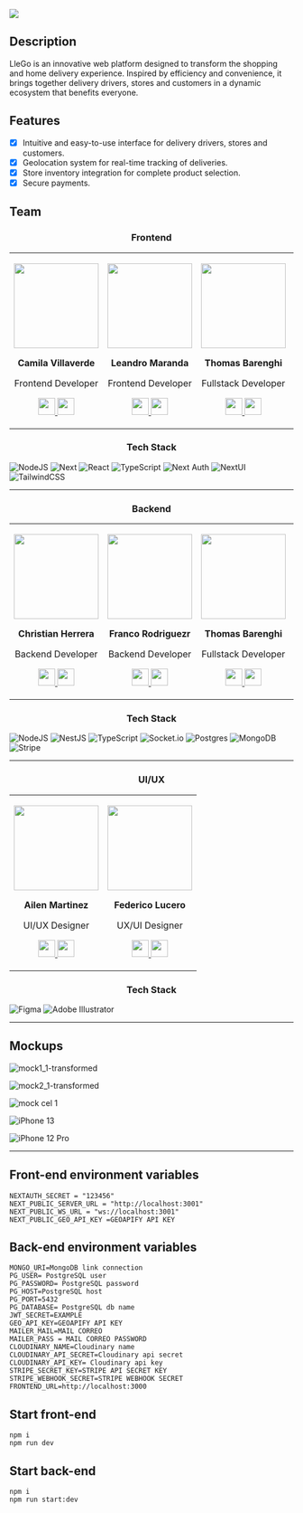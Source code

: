 <p aling='center'>
  <img src='https://i.ibb.co/16ZGL2f/Landing.png' />
</p>

## Description

LleGo is an innovative web platform designed to transform the shopping and home delivery experience. Inspired by efficiency and convenience, it brings together delivery drivers, stores and customers in a dynamic ecosystem that benefits everyone.

## Features

- [x] Intuitive and easy-to-use interface for delivery drivers, stores and customers.
- [x] Geolocation system for real-time tracking of deliveries.
- [x] Store inventory integration for complete product selection.
- [x] Secure payments.

## Team

<h3 align='center'>
  Frontend
</h3>
<table cellpadding="10" align='center'>
  <tr>
   <td>
     <p align='center'>
       <img src='https://cdn.discordapp.com/attachments/1187404050992472124/1187404132361973771/me1.jpg?ex=6596c346&is=65844e46&hm=c9fab91a6482d18ab92f61c97bf0a15fa5527b1d53bd9bf5a00d1343299bbc8a&' width=150 height=150 />
     </p>
      <p align='center'>
        <span >
          <b>Camila Villaverde</b>
        </span>
        <p align='center' color='gray'>
           Frontend Developer
        </p> 
      </p>
      <p align='center'>
        <a href="https://github.com/camyael"  target='_blank'>
          <img src='https://img.shields.io/badge/github-%23121011.svg?style=for-the-badge&logo=github&logoColor=white' height=30/>
        </a>
        <a href='https://www.linkedin.com/in/camilavillaverde/' target='_blank'>
          <img src='https://img.shields.io/badge/linkedin-%230077B5.svg?style=for-the-badge&logo=linkedin&logoColor=white' height=30/>
        </a>
      </p>
    </td>
  <td>
     <p align='center'>
       <img src='https://avatars.githubusercontent.com/u/27628361?v=4' width=150 height=150 />
     </p>
      <p align='center'>
        <span >
          <b>Leandro Maranda</b>
        </span>
        <p align='center' color='gray'>
           Frontend Developer
        </p> 
      </p>
      <p align='center'>
        <a href='https://github.com/leandroni1983' target='_blank'>
         <img src='https://img.shields.io/badge/github-%23121011.svg?style=for-the-badge&logo=github&logoColor=white' height=30/>
        </a>
        <a href='https://www.linkedin.com/in/leandronicolas1983/' target='_blank'>
          <img src='https://img.shields.io/badge/linkedin-%230077B5.svg?style=for-the-badge&logo=linkedin&logoColor=white' height=30/>
        </a>
      </p>
    </td>
  <td>
     <p align='center'>
        <img src='https://avatars.githubusercontent.com/u/90881270?v=4' width=150 heiht=150/>
     </p>
      <p align='center'>
        <span >
          <b>Thomas Barenghi</b>
        </span>
        <p align='center' color='gray'>
           Fullstack Developer
        </p> 
      </p>
      <p align='center'>
        <a href='https://github.com/thomasbarenghi' target='_blank'>
          <img src='https://img.shields.io/badge/github-%23121011.svg?style=for-the-badge&logo=github&logoColor=white' height=30/>
        </a>
        <a href='https://www.linkedin.com/in/thomasbarenghi/' target='_blank'>
          <img src='https://img.shields.io/badge/linkedin-%230077B5.svg?style=for-the-badge&logo=linkedin&logoColor=white' height=30/>
        </a>
      </p>
    </td>
  <td>
     <p align='center'>
       <img src='https://avatars.githubusercontent.com/u/60944948?v=4' width=150 height=150 />
     </p>
      <p align='center'>
        <span >
          <b>Tomás Zarriello</b>
        </span>
        <p align='center' color='gray'>
           Frontend Developer
        </p> 
      </p>
      <p align='center'>
        <a href='https://github.com/Tommyx66' target='_blank'>
          <img src='https://img.shields.io/badge/github-%23121011.svg?style=for-the-badge&logo=github&logoColor=white' height=30/>
        </a>
        <a href='https://www.linkedin.com/in/ivan-litt/](https://www.linkedin.com/in/tom%C3%A1s-zarriello-074a57199/' target='_blank'>
          <img src='https://img.shields.io/badge/linkedin-%230077B5.svg?style=for-the-badge&logo=linkedin&logoColor=white' height=30/>
        </a>
      </p>
    </td>
  </tr>
</table>

<h3 align='center'>
  Tech Stack
</h3>

![NodeJS](https://img.shields.io/badge/node.js-6DA55F?style=for-the-badge&logo=node.js&logoColor=white)
![Next](https://img.shields.io/badge/next-black.svg?style=for-the-badge&logo=nextjs&logoColor=white)
![React](https://img.shields.io/badge/next.js-000000?style=for-the-badge&logo=nextdotjs&logoColor=white)
![TypeScript](https://img.shields.io/badge/typescript-%23007ACC.svg?style=for-the-badge&logo=typescript&logoColor=white)
![Next Auth](https://img.shields.io/badge/Next%20Auth-0B94DE?style=for-the-badge&logo=nextcloud&logoColor=black)
![NextUI](https://img.shields.io/badge/NextUI-0B94DE?style=for-the-badge&logo=nextcloud&logoColor=white)
![TailwindCSS](https://img.shields.io/badge/tailwindcss-%2338B2AC.svg?style=for-the-badge&logo=tailwind-css&logoColor=white)

---

<h3 align='center'>
  Backend
</h3>
<table cellpadding="10" align='center'>
  <tr>
  <td>
     <p align='center'>
       <img src='https://avatars.githubusercontent.com/u/86586454?v=4' width=150 height=150 />
     </p>
      <p align='center'>
        <span >
          <b>Christian Herrera</b>
        </span>
        <p align='center'>
           Backend Developer
        </p> 
      </p>
      <p align='center'>
        <a href='https://github.com/cahov' target='_blank'>
          <img src='https://img.shields.io/badge/github-%23121011.svg?style=for-the-badge&logo=github&logoColor=white' height=30/>
        </a>
        <a href='https://www.linkedin.com/in/cahodev/' target='_blank'>
          <img src='https://img.shields.io/badge/linkedin-%230077B5.svg?style=for-the-badge&logo=linkedin&logoColor=white' height=30/>
        </a>
      </p>
    </td>
  <td>
     <p align='center'>
       <img src='https://avatars.githubusercontent.com/u/106678313?v=4' width=150 height=150 />
     </p>
      <p align='center'>
        <span >
          <b>Franco Rodriguezr</b>
        </span>
        <p align='center' color='gray'>
           Backend Developer
        </p> 
      </p>
      <p align='center'>
        <a href='https://github.com/franrodriguez1993' target='_blank'>
          <img src='https://img.shields.io/badge/github-%23121011.svg?style=for-the-badge&logo=github&logoColor=white' height=30/>
        </a>
        <a href='https://www.linkedin.com/in/francojmrodriguez/' target='_blank'>
          <img src='https://img.shields.io/badge/linkedin-%230077B5.svg?style=for-the-badge&logo=linkedin&logoColor=white' height=30/>
        </a>
      </p>
    </td>
  <td>
     <p align='center'>
        <img src='https://avatars.githubusercontent.com/u/90881270?v=4' width=150 heiht=150/>
     </p>
      <p align='center'>
        <span >
          <b>Thomas Barenghi</b>
        </span>
        <p align='center' color='gray'>
           Fullstack Developer
        </p> 
      </p>
      <p align='center'>
        <a href='https://github.com/thomasbarenghi' target='_blank'>
          <img src='https://img.shields.io/badge/github-%23121011.svg?style=for-the-badge&logo=github&logoColor=white' height=30/>
        </a>
        <a href='https://www.linkedin.com/in/thomasbarenghi/' target='_blank'>
          <img src='https://img.shields.io/badge/linkedin-%230077B5.svg?style=for-the-badge&logo=linkedin&logoColor=white' height=30/>
        </a>
      </p>
    </td>
  <td>
  </tr>
</table>

<h3 align='center'>
  Tech Stack
</h3>

![NodeJS](https://img.shields.io/badge/node.js-6DA55F?style=for-the-badge&logo=node.js&logoColor=white)
![NestJS](https://img.shields.io/badge/nestjs-%23E0234E.svg?style=for-the-badge&logo=nestjs&logoColor=white)
![TypeScript](https://img.shields.io/badge/typescript-%23007ACC.svg?style=for-the-badge&logo=typescript&logoColor=white)
![Socket.io](https://img.shields.io/badge/Socket.io-black?style=for-the-badge&logo=socket.io&badgeColor=010101)
![Postgres](https://img.shields.io/badge/postgres-%23316192.svg?style=for-the-badge&logo=postgresql&logoColor=white)
![MongoDB](https://img.shields.io/badge/MongoDB-%234ea94b.svg?style=for-the-badge&logo=mongodb&logoColor=white)
![Stripe](https://img.shields.io/static/v1?style=for-the-badge&message=Stripe&color=008CDD&logo=Stripe&logoColor=FFFFFF&label=)

---

<h3 align='center'>
  UI/UX
</h3>
<table cellpadding="10" align='center'>
  <tr>
  <td>
     <p align='center' >
       <img src='https://media.licdn.com/dms/image/C4D03AQEIoTdOYhuHLA/profile-displayphoto-shrink_800_800/0/1611848985455?e=1708560000&v=beta&t=WZmPfLe9nOFtSkEUdg0Ypsc-KMFWsvWFjfZ4xWho-gc' width=150 height=150 />
     </p>
      <p align='center'>
        <span >
          <b>Ailen Martinez</b>
        </span>
        <p align='center' color='gray'>
           UI/UX Designer
        </p> 
      </p>
      <p align='center'>
        <a href='https://www.notion.so/Portfolio-Ail-n-Martinez-acd244c4c61e41189daf851bbbecbad5?pvs=4' target='_blank'>
          <img src='https://img.shields.io/badge/Notion-%23000000.svg?style=for-the-badge&logo=notion&logoColor=white' height=30/>
        </a>
        <a href='https://www.linkedin.com/in/ail%C3%A9ndaniela-martinezrosica/' target='_blank'>
          <img src='https://img.shields.io/badge/linkedin-%230077B5.svg?style=for-the-badge&logo=linkedin&logoColor=white' height=30/>
        </a>
      </p>
    </td>
   <td>
     <p align='center'>
       <img src='https://mir-s3-cdn-cf.behance.net/user/115/76c4151518167139.655638e71fdb3.jpg' width=150 height=150 />
     </p>
      <p align='center'>
        <span >
          <b>Federico Lucero</b>
        </span>
        <p align='center' color='gray'>
           UX/UI Designer
        </p> 
      </p>
      <p align='center'>
        <a href='https://www.behance.net/federicolucero1' target='_blank'>
          <img src='https://img.shields.io/badge/Behance-1769ff?style=for-the-badge&logo=behance&logoColor=white' height=30/>
        </a>
        <a href='https://www.linkedin.com/in/federicolucero94/' target='_blank'>
          <img src='https://img.shields.io/badge/linkedin-%230077B5.svg?style=for-the-badge&logo=linkedin&logoColor=white' height=30/>
        </a>
      </p>
    </td>
  </tr>
</table>

<h3 align='center'>
  Tech Stack
</h3>

![Figma](https://img.shields.io/static/v1?style=for-the-badge&message=Figma&color=F24E1E&logo=Figma&logoColor=FFFFFF&label=)
![Adobe Illustrator](https://img.shields.io/static/v1?style=for-the-badge&message=Adobe+Illustrator&color=222222&logo=Adobe+Illustrator&logoColor=FF9A00&label=)

---

## Mockups

![mock1_1-transformed](https://cdn.discordapp.com/attachments/1187404050992472124/1187406115370184735/iPhone_15.png?ex=6596c51e&is=6584501e&hm=a88f97cd639f59ab6b838db600cecc45eccafafa789a582e5e6ec69685ae9d6e&)

![mock2_1-transformed](https://cdn.discordapp.com/attachments/1187404050992472124/1187406114871050331/iPhone_15_Pro.png?ex=6596c51e&is=6584501e&hm=77cb13a13f8180ada83fd0611c57af7d09ac3d0db3c0beaf4341bc670df89922&)

![mock cel 1](https://cdn.discordapp.com/attachments/1187404050992472124/1187406114007040001/iPhone_14.png?ex=6596c51e&is=6584501e&hm=7dcec92ea4f54dc1c3b22b366a48d554b7aae0f8bcf6fab695472ebbd7dc9452&)

![iPhone 13](https://media.discordapp.net/attachments/1187404050992472124/1187406112681623633/MacBook_Pro_16.png?ex=6596c51e&is=6584501e&hm=56ecfd6ad50dbe74d67adcf8bc9b17ba2fb9ed1a3c91d63fae876bc68dcc54c5&=&format=webp&quality=lossless&width=631&height=473)

![iPhone 12 Pro](https://cdn.discordapp.com/attachments/1187404050992472124/1187406113352724571/Surface_Laptop_Studio.png?ex=6596c51e&is=6584501e&hm=cf8d41f3b1bd5370db1167e6a39ace5c4f02bb909455a82deb10fef7b432fbf2&)

---

## Front-end environment variables

```
NEXTAUTH_SECRET = "123456"
NEXT_PUBLIC_SERVER_URL = "http://localhost:3001"
NEXT_PUBLIC_WS_URL = "ws://localhost:3001"
NEXT_PUBLIC_GEO_API_KEY =GEOAPIFY API KEY
```
## Back-end environment variables

```
MONGO_URI=MongoDB link connection
PG_USER= PostgreSQL user
PG_PASSWORD= PostgreSQL password
PG_HOST=PostgreSQL host
PG_PORT=5432
PG_DATABASE= PostgreSQL db name
JWT_SECRET=EXAMPLE
GEO_API_KEY=GEOAPIFY API KEY
MAILER_MAIL=MAIL CORREO
MAILER_PASS = MAIL CORREO PASSWORD
CLOUDINARY_NAME=Cloudinary name
CLOUDINARY_API_SECRET=Cloudinary api secret
CLOUDINARY_API_KEY= Cloudinary api key
STRIPE_SECRET_KEY=STRIPE API SECRET KEY
STRIPE_WEBHOOK_SECRET=STRIPE WEBHOOK SECRET
FRONTEND_URL=http://localhost:3000
```
## Start front-end
```
npm i
npm run dev
```
## Start back-end
```
npm i
npm run start:dev
```

